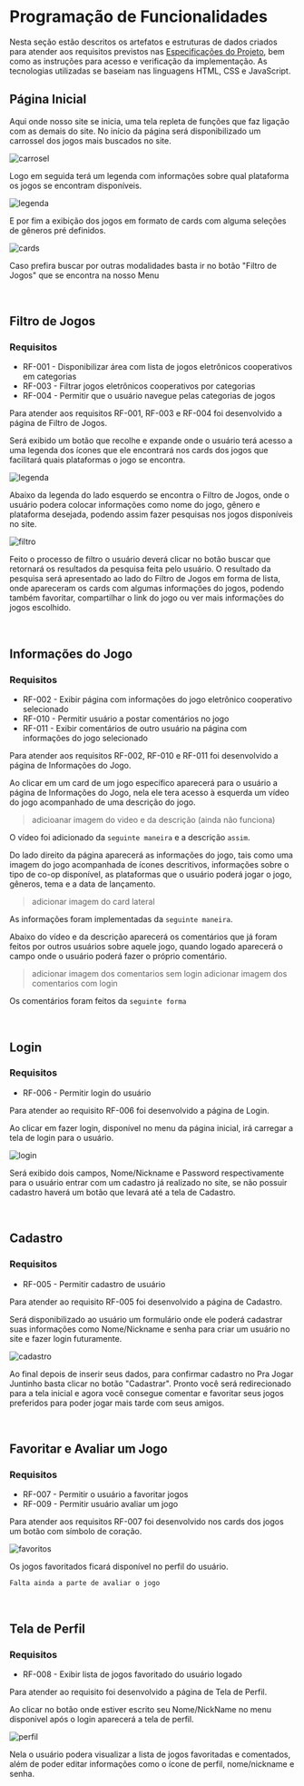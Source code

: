 # Programação de Funcionalidades

Nesta seção estão descritos os artefatos e estruturas de dados criados para atender aos requisitos previstos nas <a href="./especification.md">Especificações do Projeto</a>, bem como as instruções para acesso e verificação da implementação. As tecnologias utilizadas se baseiam nas linguagens HTML, CSS e JavaScript.

## Página Inicial

Aqui onde nosso site se inicia, uma tela repleta de funções que faz ligação com as demais do site. No início da página será disponibilizado um carrossel dos jogos mais buscados no site.

![carrosel](img/entrega03/carrossel.JPG)

Logo em seguida terá um legenda com informações sobre qual plataforma os jogos se encontram disponíveis.

![legenda](img/entrega03/legenda.JPG)

E por fim a exibição dos jogos em formato de cards com alguma seleções de gêneros pré definidos.

![cards](img/entrega03/cards.JPG)

Caso prefira buscar por outras modalidades basta ir no botão "Filtro de Jogos" que se encontra na nosso Menu

<br/>

## Filtro de Jogos

### Requisitos

- RF-001 - Disponibilizar área com lista de jogos eletrônicos cooperativos em categorias
- RF-003 - Filtrar jogos eletrônicos cooperativos por categorias
- RF-004 - Permitir que o usuário navegue pelas categorias de jogos

Para atender aos requisitos RF-001, RF-003 e RF-004 foi desenvolvido a página de Filtro de Jogos.

Será exibido um botão que recolhe e expande onde o usuário terá acesso a uma legenda dos ícones que ele encontrará nos cards dos jogos que facilitará quais plataformas o jogo se encontra.

![legenda](img/entrega03/legenda.JPG)

Abaixo da legenda do lado esquerdo se encontra o Filtro de Jogos, onde o usuário podera colocar informações como nome do jogo, gênero e plataforma desejada, podendo assim fazer pesquisas nos jogos disponíveis no site.

![filtro](img/entrega03/filtro.JPG)

Feito o processo de filtro o usuário deverá clicar no botão buscar que retornará os resultados da pesquisa feita pelo usuário. O resultado da pesquisa será apresentado ao lado do Filtro de Jogos em forma de lista, onde apareceram os cards com algumas informações do jogos, podendo também favoritar, compartilhar o link do jogo ou ver mais informações do jogos escolhido.

<br/>

## Informações do Jogo

### Requisitos

- RF-002 - Exibir página com informações do jogo eletrônico cooperativo selecionado
- RF-010 - Permitir usuário a postar comentários no jogo
- RF-011 - Exibir comentários de outro usuário na página com informações do jogo selecionado

Para atender aos requisitos RF-002, RF-010 e RF-011 foi desenvolvido a página de Informações do Jogo.

Ao clicar em um card de um jogo específico aparecerá para o usuário a página de Informações do Jogo, nela ele tera acesso à esquerda um vídeo do jogo acompanhado de uma descrição do jogo.

> adicioanar imagem do video e da descrição (ainda não funciona)

O vídeo foi adicionado da `seguinte maneira` e a descrição `assim`.

Do lado direito da página aparecerá as informações do jogo, tais como uma imagem do jogo acompanhada de ícones descritivos, informações sobre o tipo de co-op disponível, as plataformas que o usuário poderá jogar o jogo, gêneros, tema e a data de lançamento.

> adicionar imagem do card lateral

As informações foram implementadas da `seguinte maneira`.

Abaixo do vídeo e da descrição aparecerá os comentários que já foram feitos por outros usuários sobre aquele jogo, quando logado aparecerá o campo onde o usuário poderá fazer o próprio comentário.

> adicionar imagem dos comentarios sem login
> adicionar imagem dos comentarios com login

Os comentários foram feitos da `seguinte forma`

<br/>

## Login

### Requisitos

- RF-006 - Permitir login do usuário

Para atender ao requisito RF-006 foi desenvolvido a página de Login.

Ao clicar em fazer login, disponível no menu da página inicial, irá carregar a tela de login para o usuário.

![login](img/entrega03/login.JPG)

Será exibido dois campos, Nome/Nickname e Password respectivamente para o usuário entrar com um cadastro já realizado no site, se não possuir cadastro haverá um botão que levará até a tela de Cadastro.

<br/>

## Cadastro

### Requisitos

- RF-005 - Permitir cadastro de usuário

Para atender ao requisito RF-005 foi desenvolvido a página de Cadastro.

Será disponibilizado ao usuário um formulário onde ele poderá cadastrar suas informações como Nome/Nickname e senha para criar um usuário no site e fazer login futuramente.

![cadastro](img/entrega03/cadastro.JPG)

Ao final depois de inserir seus dados, para confirmar cadastro no Pra Jogar Juntinho basta clicar no botão "Cadastrar". Pronto você será redirecionado para a tela inicial e agora você consegue comentar e favoritar seus jogos preferidos para poder jogar mais tarde com seus amigos.

<br/>

## Favoritar e Avaliar um Jogo

### Requisitos

- RF-007 - Permitir o usuário a favoritar jogos
- RF-009 - Permitir usuário avaliar um jogo

Para atender aos requisitos RF-007 foi desenvolvido nos cards dos jogos um botão com símbolo de coração.

![favoritos](img/entrega03/favoritar.JPG)

Os jogos favoritados ficará disponível no perfil do usuário.

`Falta ainda a parte de avaliar o jogo`

<br/>

## Tela de Perfil

### Requisitos

- RF-008 - Exibir lista de jogos favoritado do usuário logado

Para atender ao requisito foi desenvolvido a página de Tela de Perfil.

Ao clicar no botão onde estiver escrito seu Nome/NickName no menu disponivel após o login aparecerá a tela de perfil.

![perfil](img/entrega03/telaPerfil.JPG)

Nela o usuário podera visualizar a lista de jogos favoritadas e comentados, além de poder editar informações como o ícone de perfil, nome/nickname e senha.

<br/>
